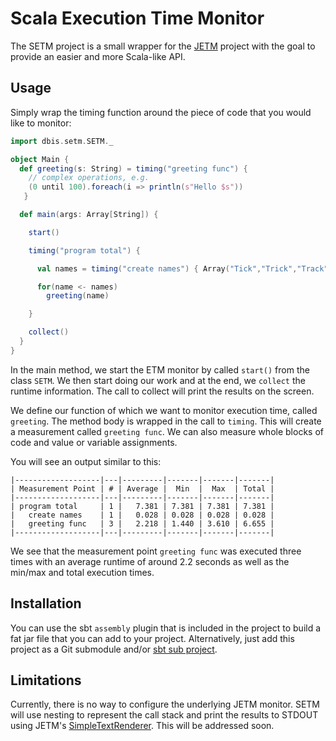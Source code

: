 # Scala Execution Time Monitor
The SETM project is a small wrapper for the [JETM](http://jetm.void.fm/) project
with the goal to provide an easier and more Scala-like API.

## Usage
Simply wrap the timing function around the piece of code that you would like to
monitor:

```Scala
import dbis.setm.SETM._

object Main {
  def greeting(s: String) = timing("greeting func") {
    // complex operations, e.g.
    (0 until 100).foreach(i => println(s"Hello $s"))
   }

  def main(args: Array[String]) {

    start()

    timing("program total") {

      val names = timing("create names") { Array("Tick","Trick","Track") }

      for(name <- names)
        greeting(name)

    }

    collect()
  }
}
```

In the main method, we start the ETM monitor by called `start()` from the class `SETM`.
We then start doing our work and at the end, we `collect` the runtime information.
The call to collect will print the results on the screen.

We define our function of which we want to monitor execution time, called `greeting`.
The method body is wrapped in the call to `timing`. This will create a measurement called
`greeting func`. We can also measure whole blocks of code and value or variable assignments.


You will see an output similar to this:

```
|-------------------|---|---------|-------|-------|-------|
| Measurement Point | # | Average |  Min  |  Max  | Total |
|-------------------|---|---------|-------|-------|-------|
| program total     | 1 |   7.381 | 7.381 | 7.381 | 7.381 |
|   create names    | 1 |   0.028 | 0.028 | 0.028 | 0.028 |
|   greeting func   | 3 |   2.218 | 1.440 | 3.610 | 6.655 |
|-------------------|---|---------|-------|-------|-------|
```

We see that the measurement point `greeting func` was executed three times with an average runtime
of around 2.2 seconds as well as the min/max and total execution times.

## Installation

You can use the sbt `assembly` plugin that is included in the project to build a fat jar file
that you can add to your project.
Alternatively, just add this project as a Git submodule and/or [sbt sub project](http://stackoverflow.com/a/20084950/494428).

## Limitations
Currently, there is no way to configure the underlying JETM monitor.
SETM will use nesting to represent the call stack and print the results to STDOUT
using JETM's [SimpleTextRenderer](http://jetm.void.fm/api/etm/core/renderer/SimpleTextRenderer.html).
This will be addressed soon. 
